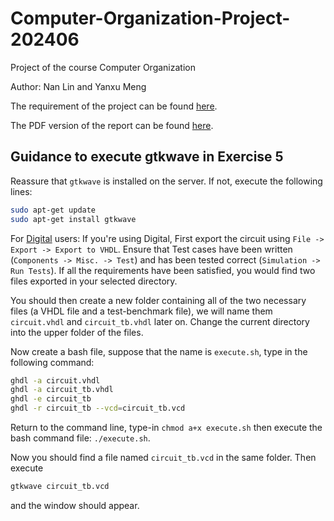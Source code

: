 # Computer-Organization-Project-202406

Project of the course Computer Organization

Author: Nan Lin and Yanxu Meng

The requirement of the project can be found [here](assignment/Projet.pdf).

The PDF version of the report can be found [here](report/build/report.pdf).


## Guidance to execute gtkwave in Exercise 5

Reassure that `gtkwave` is installed on the server. If not, execute the following lines:

```bash
sudo apt-get update
sudo apt-get install gtkwave
```

For [Digital](https://github.com/hneemann/Digital) users: If you're using Digital, First export the circuit using `File -> Export -> Export to VHDL`. Ensure that Test cases have been written (`Components -> Misc. -> Test`) and has been tested correct (`Simulation -> Run Tests`). If all the requirements have been satisfied, you would find two files exported in your selected directory.

You should then create a new folder containing all of the two necessary files (a VHDL file and a test-benchmark file), we will name them `circuit.vhdl` and `circuit_tb.vhdl` later on. Change the current directory into the upper folder of the files.

Now create a bash file, suppose that the name is `execute.sh`, type in the following command:

```bash
ghdl -a circuit.vhdl
ghdl -a circuit_tb.vhdl
ghdl -e circuit_tb
ghdl -r circuit_tb --vcd=circuit_tb.vcd
```

Return to the command line, type-in `chmod a+x execute.sh` then execute the bash command file: `./execute.sh`.

Now you should find a file named `circuit_tb.vcd` in the same folder. Then execute

```bash
gtkwave circuit_tb.vcd
```

and the window should appear.